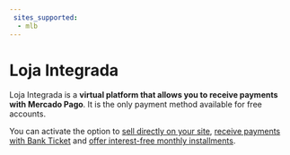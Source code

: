 ```yaml
---
 sites_supported:
  - mlb
---
```


# Loja Integrada

Loja Integrada is a **virtual platform that allows you to receive payments with Mercado Pago**.
It is the only payment method available for free accounts.

You can activate the option to [sell directly on your site](/developers/en/docs/loja-integrada/payment-methods/configure-checkout#bookmark_set_payment_methods), [receive payments with Bank Ticket](/developers/en/docs/loja-integrada/payment-methods/configure-checkout#bookmark_bank_ticket_setting) and [offer interest-free monthly installments](/developers/en/docs/loja-integrada/payment-methods/installments).